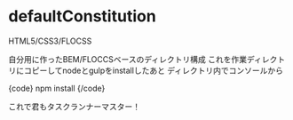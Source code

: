 # defaultConstitution
HTML5/CSS3/FLOCSS

自分用に作ったBEM/FLOCCSベースのディレクトリ構成
これを作業ディレクトリにコピーしてnodeとgulpをinstallしたあと
ディレクトリ内でコンソールから

{code}
npm install
{/code}

これで君もタスクランナーマスター！
